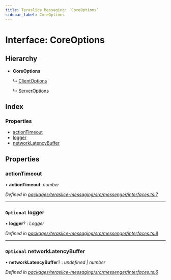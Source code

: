 ```yaml
---
title: Teraslice Messaging: `CoreOptions`
sidebar_label: CoreOptions
---
```


# Interface: CoreOptions

## Hierarchy

* **CoreOptions**

  ↳ [ClientOptions](clientoptions.md)

  ↳ [ServerOptions](serveroptions.md)

## Index

### Properties

* [actionTimeout](coreoptions.md#actiontimeout)
* [logger](coreoptions.md#optional-logger)
* [networkLatencyBuffer](coreoptions.md#optional-networklatencybuffer)

## Properties

###  actionTimeout

• **actionTimeout**: *number*

*Defined in [packages/teraslice-messaging/src/messenger/interfaces.ts:7](https://github.com/terascope/teraslice/blob/f95bb5556/packages/teraslice-messaging/src/messenger/interfaces.ts#L7)*

___

### `Optional` logger

• **logger**? : *Logger*

*Defined in [packages/teraslice-messaging/src/messenger/interfaces.ts:8](https://github.com/terascope/teraslice/blob/f95bb5556/packages/teraslice-messaging/src/messenger/interfaces.ts#L8)*

___

### `Optional` networkLatencyBuffer

• **networkLatencyBuffer**? : *undefined | number*

*Defined in [packages/teraslice-messaging/src/messenger/interfaces.ts:6](https://github.com/terascope/teraslice/blob/f95bb5556/packages/teraslice-messaging/src/messenger/interfaces.ts#L6)*
